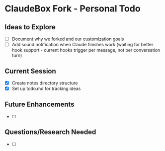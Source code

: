 # ClaudeBox Fork - Personal Todo

## Ideas to Explore
- [ ] Document why we forked and our customization goals
- [ ] Add sound notification when Claude finishes work (waiting for better hook support - current hooks trigger per message, not per conversation turn)

## Current Session
- [x] Create notes directory structure
- [x] Set up todo.md for tracking ideas

## Future Enhancements
- [ ] 

## Questions/Research Needed
- [ ] 